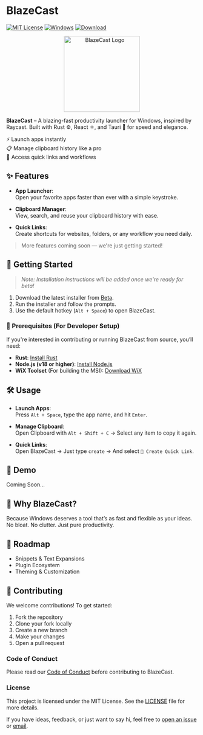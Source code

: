 # BlazeCast

[![MIT License](https://img.shields.io/badge/license-MIT-blue.svg)](LICENSE)
[![Windows](https://img.shields.io/badge/OS-Windows-blue)]()
[![Download](https://img.shields.io/badge/Blazecast-beta--v0.2.0--msi-blue)](https://github.com/AstaBlackClove/blazecast/releases/download/v0.2.0-beta/blazecast_v0.2.0-beta.msi)

<div align="center">
  <img src="src-tauri/icons/icon.ico" alt="BlazeCast Logo" width="200">
</div>

**BlazeCast** – A blazing-fast productivity launcher for Windows, inspired by Raycast. Built with Rust ⚙️, React ⚛️, and Tauri 🚀 for speed and elegance.

⚡ Launch apps instantly  
📋 Manage clipboard history like a pro  
🔗 Access quick links and workflows

## ✨ Features

- **App Launcher**:  
  Open your favorite apps faster than ever with a simple keystroke.

- **Clipboard Manager**:  
  View, search, and reuse your clipboard history with ease.

- **Quick Links**:  
  Create shortcuts for websites, folders, or any workflow you need daily.

> More features coming soon — we're just getting started!

## 🚀 Getting Started

> _Note: Installation instructions will be added once we're ready for beta!_

1. Download the latest installer from [Beta](https://github.com/AstaBlackClove/blazecast/releases/download/v0.2.0-beta/blazecast_v0.2.0-beta.msi).
2. Run the installer and follow the prompts.
3. Use the default hotkey (`Alt + Space`) to open BlazeCast.

### 🚨 Prerequisites (For Developer Setup)

If you're interested in contributing or running BlazeCast from source, you’ll need:

- **Rust**: [Install Rust](https://www.rust-lang.org/tools/install)
- **Node.js (v18 or higher)**: [Install Node.js](https://nodejs.org/)
- **WiX Toolset** (For building the MSI): [Download WiX](https://wixtoolset.org/)

## 🛠️ Usage

- **Launch Apps**:  
  Press `Alt + Space`, type the app name, and hit `Enter`.

- **Manage Clipboard**:  
  Open Clipboard with `Alt + Shift + C` → Select any item to copy it again.

- **Quick Links**:  
  Open BlazeCast → Just type `create` -> And select `🔗 Create Quick Link`.

## 📸 Demo

Coming Soon...

<!-- Here's a quick preview of BlazeCast in action: -->

<!-- ![BlazeCast Demo](https://link_to_screenshot_or_gif.gif) -->

## 🧠 Why BlazeCast?

Because Windows deserves a tool that’s as fast and flexible as your ideas.  
No bloat. No clutter. Just pure productivity.

## 📅 Roadmap

- Snippets & Text Expansions
- Plugin Ecosystem
- Theming & Customization

## 🤝 Contributing

We welcome contributions! To get started:

1. Fork the repository
2. Clone your fork locally
3. Create a new branch
4. Make your changes
5. Open a pull request

### Code of Conduct

Please read our [Code of Conduct](.github/CODE_OF_CONDUCT.md) before contributing to BlazeCast.

### License

This project is licensed under the MIT License. See the [LICENSE](./LICENSE) file for more details.

If you have ideas, feedback, or just want to say hi, feel free to [open an issue](https://github.com/AstaBlackClove/blazecast/issues) or [email](mailto:gunasheelan208@gmail.com).
